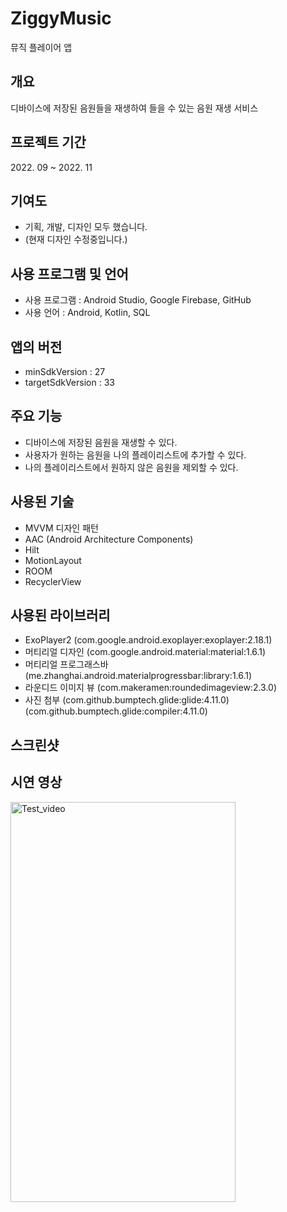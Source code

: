 # ZiggyMusic
뮤직 플레이어 앱



## 개요
디바이스에 저장된 음원들을 재생하여 들을 수 있는 음원 재생 서비스


## 프로젝트 기간
2022\. 09 ~ 2022\. 11


## 기여도
- 기획, 개발, 디자인 모두 했습니다.
- (현재 디자인 수정중입니다.)


## 사용 프로그램 및 언어
- 사용 프로그램 : Android Studio, Google Firebase, GitHub
- 사용 언어 : Android, Kotlin, SQL


## 앱의 버전
- minSdkVersion : 27
- targetSdkVersion : 33


## 주요 기능
- 디바이스에 저장된 음원을 재생할 수 있다.
- 사용자가 원하는 음원을 나의 플레이리스트에 추가할 수 있다.
- 나의 플레이리스트에서 원하지 않은 음원을 제외할 수 있다.


## 사용된 기술
- MVVM 디자인 패턴
- AAC (Android Architecture Components)
- Hilt
- MotionLayout
- ROOM
- RecyclerView


## 사용된 라이브러리
- ExoPlayer2 (com.google.android.exoplayer:exoplayer:2.18.1)
- 머티리얼 디자인 (com.google.android.material:material:1.6.1)
- 머티리얼 프로그래스바 (me.zhanghai.android.materialprogressbar:library:1.6.1)
- 라운디드 이미지 뷰 (com.makeramen:roundedimageview:2.3.0)
- 사진 첨부 (com.github.bumptech.glide:glide:4.11.0) (com.github.bumptech.glide:compiler:4.11.0)


## 스크린샷




## 시연 영상
<img src="/images/.gif" width="360px" height="640px" title="test_video" alt="Test_video"></img>


